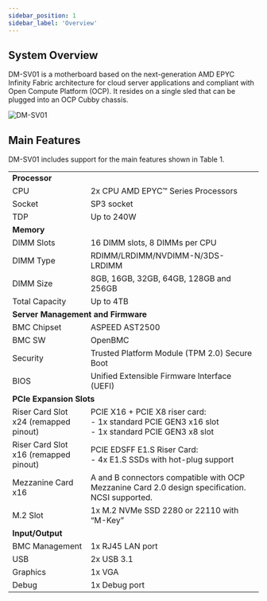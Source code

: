 ```yaml
---
sidebar_position: 1
sidebar_label: 'Overview'
---
```


## System Overview

DM-SV01 is a motherboard based on the next-generation AMD EPYC Infinity Fabric architecture for cloud server applications and compliant with Open Compute Platform (OCP). It resides on a single sled that can be plugged into an OCP Cubby chassis.
  

![DM-SV01](/img/dmsv01.png)


## Main Features

DM-SV01 includes support for the main features shown in Table 1.

<table>
<tr>
<td colspan="2" ><strong>Processor</strong>
</td>
</tr>
<tr>
<td>CPU
</td>
<td>2x CPU AMD EPYC™ Series Processors
</td>
</tr>
<tr>
<td>Socket
</td>
<td>SP3 socket
</td>
</tr>
<tr>
<td>TDP
</td>
<td>Up to 240W
</td>
</tr>
<tr>
<td colspan="2" ><strong>Memory</strong>
</td>
</tr>
<tr>
<td>DIMM Slots
</td>
<td>16 DIMM slots, 8 DIMMs per CPU
</td>
</tr>
<tr>
<td>DIMM Type
</td>
<td>RDIMM/LRDIMM/NVDIMM-N/3DS-LRDIMM
</td>
</tr>
<tr>
<td>DIMM Size
</td>
<td>8GB, 16GB, 32GB, 64GB, 128GB and 256GB
</td>
</tr>
<tr>
<td>Total Capacity
</td>
<td>Up to 4TB
</td>
</tr>
<tr>
<td colspan="2" ><strong>Server Management and Firmware</strong>
</td>
</tr>
<tr>
<td>BMC Chipset
</td>
<td>ASPEED AST2500
</td>
</tr>
<tr>
<td>BMC SW
</td>
<td>OpenBMC
</td>
</tr>
<tr>
<td>Security
</td>
<td>Trusted Platform Module (TPM 2.0) Secure Boot
</td>
</tr>
<tr>
<td>BIOS
</td>
<td>Unified Extensible Firmware Interface (UEFI)
</td>
</tr>
<tr>
<td colspan="2" ><strong>PCIe Expansion Slots</strong>
</td>
</tr>
<tr>
<td>Riser Card Slot x24 (remapped pinout)</td>
<td>PCIE X16 + PCIE X8 riser card:<br /> - 1x standard PCIE GEN3 x16 slot<br /> - 1x standard PCIE GEN3 x8 slot</td>
</tr>
<tr>
<td>Riser Card Slot x16 (remapped pinout)</td>
<td>PCIE EDSFF E1.S Riser Card:<br /> - 4x E1.S SSDs with hot-plug support</td>
</tr>
<tr>
<td>Mezzanine Card x16</td>
<td>A and B connectors compatible with OCP Mezzanine Card 2.0 design specification. NCSI supported.</td>
</tr>
<tr>
<td>M.2 Slot
</td>
<td>1x M.2 NVMe SSD 2280 or 22110 with “M-Key”
</td>
</tr>
<tr>
<td colspan="2" ><strong>Input/Output</strong>
</td>
</tr>
<tr>
<td>BMC Management
</td>
<td>1x RJ45 LAN port
</td>
</tr>
<tr>
<td>USB
</td>
<td>2x USB 3.1
</td>
</tr>
<tr>
<td>Graphics
</td>
<td>1x VGA
</td>
</tr>
<tr>
<td>Debug
</td>
<td>1x Debug port
</td>
</tr>
</table>

